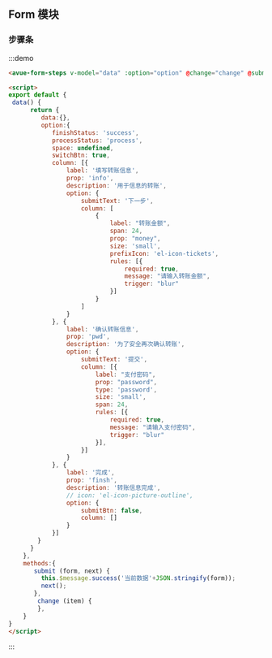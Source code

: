 <script>
export default {
 data() {
      return {
         data:{},
         option:{
            finishStatus: 'success',
            processStatus: 'process',
            space: undefined,
            switchBtn: true,
            column: [{
                label: '填写转账信息',
                prop: 'info',
                description: '用于信息的转账',
                option: {
                    submitText: '下一步',
                    column: [
                        {
                            label: "转账金额",
                            span: 24,
                            prop: "money",
                            size: 'small',
                            prefixIcon: 'el-icon-tickets',
                            rules: [{
                                required: true,
                                message: "请输入转账金额",
                                trigger: "blur"
                            }]
                        }
                    ]
                }
            }, {
                label: '确认转账信息',
                prop: 'pwd',
                description: '为了安全再次确认转账',
                option: {
                    submitText: '提交',
                    column: [{
                        label: "支付密码",
                        prop: "password",
                        type: 'password',
                        size: 'small',
                        span: 24,
                        rules: [{
                            required: true,
                            message: "请输入支付密码",
                            trigger: "blur"
                        }],
                    }]
                }
            }, {
                label: '完成',
                prop: 'finsh',
                description: '转账信息完成',
                // icon: 'el-icon-picture-outline',
                option: {
                    submitBtn: false,
                    column: []
                }
            }]
        }
      }
    },
    methods:{
       submit (form, next) {
         this.$message.success('当前数据'+JSON.stringify(form));
         next();
       },
        change (item) {
        },
    }
}
</script>

<style>

</style>

## Form 模块



### 步骤条

:::demo 
```html
<avue-form-steps v-model="data" :option="option" @change="change" @submit="submit"></avue-form-steps>

<script>
export default {
 data() {
      return {
         data:{},
         option:{
            finishStatus: 'success',
            processStatus: 'process',
            space: undefined,
            switchBtn: true,
            column: [{
                label: '填写转账信息',
                prop: 'info',
                description: '用于信息的转账',
                option: {
                    submitText: '下一步',
                    column: [
                        {
                            label: "转账金额",
                            span: 24,
                            prop: "money",
                            size: 'small',
                            prefixIcon: 'el-icon-tickets',
                            rules: [{
                                required: true,
                                message: "请输入转账金额",
                                trigger: "blur"
                            }]
                        }
                    ]
                }
            }, {
                label: '确认转账信息',
                prop: 'pwd',
                description: '为了安全再次确认转账',
                option: {
                    submitText: '提交',
                    column: [{
                        label: "支付密码",
                        prop: "password",
                        type: 'password',
                        size: 'small',
                        span: 24,
                        rules: [{
                            required: true,
                            message: "请输入支付密码",
                            trigger: "blur"
                        }],
                    }]
                }
            }, {
                label: '完成',
                prop: 'finsh',
                description: '转账信息完成',
                // icon: 'el-icon-picture-outline',
                option: {
                    submitBtn: false,
                    column: []
                }
            }]
        }
      }
    },
    methods:{
       submit (form, next) {
         this.$message.success('当前数据'+JSON.stringify(form));
         next();
       },
        change (item) {
        },
    }
}
</script>
```
:::


